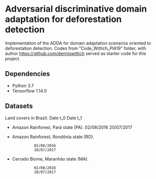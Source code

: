 # Adversarial discriminative domain adaptation for deforestation detection

Implementation of the ADDA for domain adaptation scenarios oriented to deforestation detection. Codes from 
"Code_Wittich_PIA19" folder, with author https://github.com/denniswittich served as starter code for this project.

## Dependencies

- Python 3.7
- Tensorflow 1.14.0

## Datasets
Land covers in Brazil.                            Date t_0          Date t_1
- Amazon Rainforest, Pará state (PA).             02/08/2016        20/07/2017
- Amazon Rainforest, Rondônia state (RO).
                
                02/08/2016
                20/07/2017
- Cerrado Biome, Maranhão state (MA).
                
                02/08/2016
                20/07/2017

